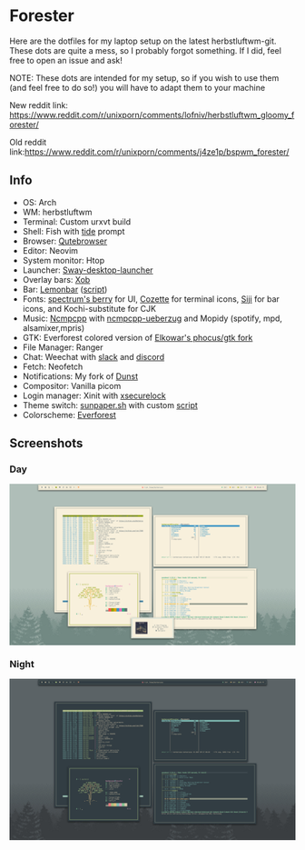# Forester

Here are the dotfiles for my laptop setup on the latest herbstluftwm-git. These dots are quite a mess, so I probably forgot something. If I did, feel free to open an issue and ask!

NOTE: These dots are intended for my setup, so if you wish to use them (and feel free to do so!) you will have to adapt them to your machine

New reddit link: https://www.reddit.com/r/unixporn/comments/lofniv/herbstluftwm_gloomy_forester/

Old reddit link:https://www.reddit.com/r/unixporn/comments/j4ze1p/bspwm_forester/

## Info
- OS: Arch
- WM: herbstluftwm
- Terminal: Custom urxvt build
- Shell: Fish with [tide](https://github.com/IlanCosman/tide) prompt
- Browser: [Qutebrowser](https://github.com/qutebrowser/qutebrowser)
- Editor: Neovim
- System monitor: Htop
- Launcher: [Sway-desktop-launcher](https://github.com/Biont/sway-launcher-desktop)
- Overlay bars: [Xob](https://github.com/florentc/xob)
- Bar: [Lemonbar](https://github.com/LemonBoy/bar) ([script](https://github.com/Barbarossa93/Forester/blob/main/.local/bin/bar.sh))
- Fonts: [spectrum's berry](https://github.com/cmvnd/fonts) for UI, [Cozette](https://github.com/slavfox/Cozette) for terminal icons, [Siji](https://github.com/stark/siji) for bar icons, and Kochi-substitute for CJK
- Music: [Ncmpcpp](https://github.com/ncmpcpp/ncmpcpp) with [ncmpcpp-ueberzug](https://github.com/alnj/ncmpcpp-ueberzug) and Mopidy (spotify, mpd, alsamixer,mpris)
- GTK: Everforest colored version of [Elkowar's phocus/gtk fork](https://github.com/elkowar/gtk)
-  File Manager: Ranger
- Chat: Weechat with [slack](https://github.com/wee-slack/wee-slack) and [discord](https://github.com/terminal-discord/weechat-discord)
- Fetch: Neofetch
- Notifications: My fork of [Dunst](https://github.com/Barbarossa93/dunst)
- Compositor: Vanilla picom
- Login manager: Xinit with [xsecurelock](https://github.com/google/xsecurelock)
- Theme switch: [sunpaper.sh](https://github.com/hexive/sunpaper) with custom [script](https://github.com/Barbarossa93/Forester/blob/main/.local/bin/theme_switcher.sh)
- Colorscheme: [Everforest](https://github.com/sainnhe/everforest)

## Screenshots
### Day
<img src="https://raw.githubusercontent.com/Barbarossa93/Forester/main/day.png" alt="img" align="center">

### Night
<img src="https://raw.githubusercontent.com/Barbarossa93/Forester/main/night.png" alt="img" align="center">
